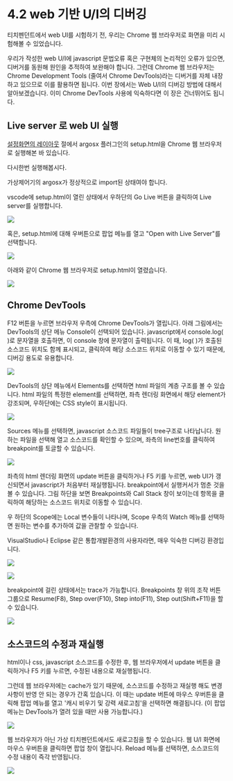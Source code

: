 # 4.2 web 기반 U/I의 디버깅


티치펜던트에서 web UI를 시험하기 전, 우리는 Chrome 웹 브라우저로 화면을 미리 시험해볼 수 있었습니다.

우리가 작성한 web U/I에 javascript 문법오류 혹은 구현체의 논리적인 오류가 있으면, 디버거를 동원해 원인을 추적하여 보완해야 합니다. 그런데 Chrome 웹 브라우저는 Chrome Development Tools (줄여서 Chrome DevTools)라는 디버거를 자체 내장하고 있으므로 이를 활용하면 됩니다. 이번 장에서는 Web U/I의 디버깅 방법에 대해서 알아보겠습니다. 이미 Chrome DevTools 사용에 익숙하다면 이 장은 건너뛰어도 됩니다.





## Live server 로 web UI 실행


<u>설정화면의 레이아웃</u> 절에서 argosx 플러그인의 setup.html을 Chrome 웹 브라우저로 실행해본 바 있습니다.

다시한번 실행해봅시다.



가상제어기의 argosx가 정상적으로 import된 상태여야 합니다.

vscode에 setup.html이 열린 상태에서 우하단의 Go Live 버튼을 클릭하여 Live server를 실행합니다.

![](../_assets/image_70.png)




혹은, setup.html에 대해 우버튼으로 팝업 메뉴를 열고 "Open with Live Server"를 선택합니다.

![](../_assets/image_71.png)



아래와 같이 Chrome 웹 브라우저로 setup.html이 열렸습니다.

![](../_assets/image_72.png)






## Chrome DevTools


F12 버튼을 누르면 브라우저 우측에 Chrome DevTools가 열립니다. 아래 그림에서는 DevTools의 상단 메뉴 Console이 선택되어 있습니다. javascript에서 console.log( )로 문자열을 호출하면, 이 console 창에 문자열이 출력됩니다. 이 때, log( )가 호출된 소스코드 위치도 함께 표시되고, 클릭하여 해당 소스코드 위치로 이동할 수 있기 때문에, 디버깅 용도로 유용합니다.

![](../_assets/image_73.png)



DevTools의 상단 메뉴에서 Elements를 선택하면 html 파일의 계층 구조를 볼 수 있습니다. html 파일의 특정한 element를 선택하면, 좌측 렌더링 화면에서 해당 element가 강조되며, 우하단에는 CSS style이 표시됩니다.


![](../_assets/image_74.png)



Sources 메뉴를 선택하면, javascript 소스코드 파일들이 tree구조로 나타납니다. 원하는 파일을 선택해 열고 소스코드를 확인할 수 있으며, 좌측의 line번호를 클릭하여 breakpoint를 토글할 수 있습니다.

![](../_assets/image_75.png)



좌측의 html 렌더링 화면의 update 버튼을 클릭하거나 F5 키를 누르면, web UI가 갱신되면서 javascript가 처음부터 재실행됩니다. breakpoint에서 실행커서가 멈춘 것을 볼 수 있습니다. 그림 하단을 보면 Breakpoints와 Call Stack 창이 보이는데 항목을 클릭하여 해당하는 소스코드 위치로 이동할 수 있습니다.

우 하단의 Scope에는 Local 변수들이 나타나며, Scope 우측의 Watch 메뉴를 선택하면 원하는 변수를 추가하여 값을 관찰할 수 있습니다.

VisualStudio나 Eclipse 같은 통합개발환경의 사용자라면, 매우 익숙한 디버깅 환경입니다.



![](../_assets/image_76.png)

![](../_assets/image_77.png)




breakpoint에 걸린 상태에서는 trace가 가능합니다. Breakpoints 창 위의 조작 버튼 그룹으로 Resume(F8), Step over(F10), Step into(F11), Step out(Shift+F11)을 할 수 있습니다.


![](../_assets/image_78.png)


## 소스코드의 수정과 재실행


html이나 css, javascript 소스코드를 수정한 후, 웹 브라우저에서 update 버튼을 클릭하거나 F5 키를 누르면, 수정된 내용으로 재실행됩니다.

그런데 웹 브라우저에는 cache가 있기 때문에, 소스코드를 수정하고 재실행 해도 변경사항이 반영 안 되는 경우가 간혹 있습니다. 이 때는 update 버튼에 마우스 우버튼을 클릭해 팝업 메뉴를 열고 '캐시 비우기 및 강력 새로고침'을 선택하면 해결됩니다. (이 팝업 메뉴는 DevTools가 열려 있을 때만 사용 가능합니다.)


![](../_assets/image_79.png)


웹 브라우저가 아닌 가상 티치펜던트에서도 새로고침을 할 수 있습니다. 웹 U/I 화면에 마우스 우버튼을 클릭하면 팝업 창이 열립니다. Reload 메뉴를 선택하면, 소스코드의 수정 내용이 즉각 반영됩니다.


![](../_assets/image_80.png)




